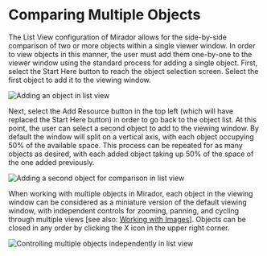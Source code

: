 # Comparing Multiple Objects

The List View configuration of Mirador allows for the side-by-side comparison of two or more objects within a single viewer window. In order to view objects in this manner, the user must add them one-by-one to the viewer window using the standard process for adding a single object. First, select the Start Here button to reach the object selection screen. Select the first object to add it to the viewing window.

![Adding an object in list view](https://github.com/danieltbrennan/puam-mirador-docs-docents/tree/fa27e2860062d434830f331794db816ccbf1ad53/.gitbook/assets/compare-1.gif)

Next, select the Add Resource button in the top left \(which will have replaced the Start Here button\) in order to go back to the object list. At this point, the user can select a second object to add to the viewing window. By default the window will split on a vertical axis, with each object occupying 50% of the available space. This process can be repeated for as many objects as desired, with each added object taking up 50% of the space of the one added previously.

![Adding a second object for comparison in list view](https://github.com/danieltbrennan/puam-mirador-docs-docents/tree/fa27e2860062d434830f331794db816ccbf1ad53/.gitbook/assets/compare-2.gif)

When working with multiple objects in Mirador, each object in the viewing window can be considered as a miniature version of the default viewing window, with independent controls for zooming, panning, and cycling through multiple views \[see also: [Working with Images](../general/working-with-images.md)\]. Objects can be closed in any order by clicking the X icon in the upper right corner.

![Controlling multiple objects independently in list view](https://github.com/danieltbrennan/puam-mirador-docs-docents/tree/fa27e2860062d434830f331794db816ccbf1ad53/.gitbook/assets/compare-3.gif)

